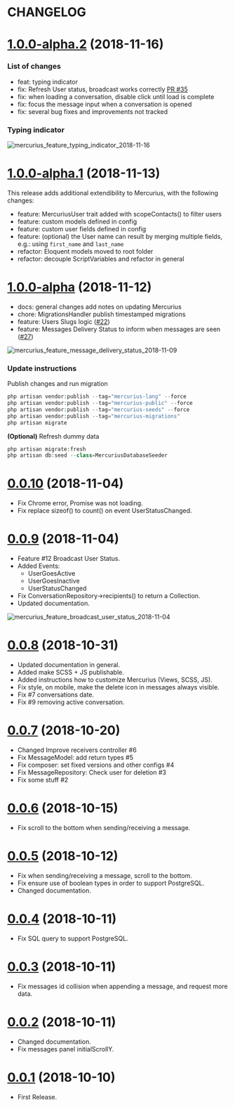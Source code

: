 # CHANGELOG

<a name="1.0.0-alpha.2"></a>

# [1.0.0-alpha.2](https://github.com/AbanNova-host/mercurius/releases/tag/1.0.0-alpha.2) (2018-11-16)

### List of changes

- feat: typing indicator
- fix: Refresh User status, broadcast works correctly [PR #35](https://github.com/AbanNova-host/mercurius/pull/35)
- fix: when loading a conversation, disable click until load is complete
- fix: focus the message input when a conversation is opened
- fix: several bug fixes and improvements not tracked

### Typing indicator

![mercurius_feature_typing_indicator_2018-11-16](https://user-images.githubusercontent.com/34574/48649901-13e30980-e9ec-11e8-9f83-a13d979c020b.gif)

<a name="1.0.0-alpha.1"></a>

# [1.0.0-alpha.1](https://github.com/AbanNova-host/mercurius/releases/tag/1.0.0-alpha.1) (2018-11-13)

This release adds additional extendibility to Mercurius, with the following changes:

- feature: MercuriusUser trait added with scopeContacts() to filter users
- feature: custom models defined in config
- feature: custom user fields defined in config
- feature: (optional) the User name can result by merging multiple fields, e.g.: using `first_name` and `last_name`
- refactor: Eloquent models moved to root folder
- refactor: decouple ScriptVariables and refactor in general

<a name="1.0.0-alpha"></a>

# [1.0.0-alpha](https://github.com/AbanNova-host/mercurius/releases/tag/1.0.0-alpha) (2018-11-12)

- docs: general changes add notes on updating Mercurius
- chore: MigrationsHandler publish timestamped migrations
- feature: Users Slugs logic ([#22](https://github.com/AbanNova-host/mercurius/issues/22))
- feature: Messages Delivery Status to inform when messages are seen ([#27](https://github.com/AbanNova-host/mercurius/issues/27))

![mercurius_feature_message_delivery_status_2018-11-09](https://user-images.githubusercontent.com/34574/48246723-7171c780-e3e8-11e8-8355-6af23d425d64.gif)

### Update instructions

Publish changes and run migration

```php
php artisan vendor:publish --tag="mercurius-lang" --force
php artisan vendor:publish --tag="mercurius-public" --force
php artisan vendor:publish --tag="mercurius-seeds" --force
php artisan vendor:publish --tag="mercurius-migrations"
php artisan migrate
```

**(Optional)** Refresh dummy data

```php
php artisan migrate:fresh
php artisan db:seed --class=MercuriusDatabaseSeeder
```

# [0.0.10](https://github.com/AbanNova-host/mercurius/releases/tag/0.0.10) (2018-11-04)

- Fix Chrome error, Promise was not loading.
- Fix replace sizeof() to count() on event UserStatusChanged.

# [0.0.9](https://github.com/AbanNova-host/mercurius/releases/tag/0.0.9) (2018-11-04)

- Feature #12 Broadcast User Status.
- Added Events:
  - UserGoesActive
  - UserGoesInactive
  - UserStatusChanged
- Fix ConversationRepository->recipients() to return a Collection.
- Updated documentation.

![mercurius_feature_broadcast_user_status_2018-11-04](https://user-images.githubusercontent.com/34574/47960355-1576ff80-dff2-11e8-8e33-43ba6d4a3eab.gif)

# [0.0.8](https://github.com/AbanNova-host/mercurius/releases/tag/0.0.8) (2018-10-31)

- Updated documentation in general.
- Added make SCSS + JS publishable.
- Added instructions how to customize Mercurius (Views, SCSS, JS).
- Fix style, on mobile, make the delete icon in messages always visible.
- Fix #7 conversations date.
- Fix #9 removing active conversation.

# [0.0.7](https://github.com/AbanNova-host/mercurius/releases/tag/0.0.7) (2018-10-20)

- Changed Improve receivers controller #6
- Fix MessageModel: add return types #5
- Fix composer: set fixed versions and other configs #4
- Fix MessageRepository: Check user for deletion #3
- Fix some stuff #2

# [0.0.6](https://github.com/AbanNova-host/mercurius/releases/tag/0.0.6) (2018-10-15)

- Fix scroll to the bottom when sending/receiving a message.

# [0.0.5](https://github.com/AbanNova-host/mercurius/releases/tag/0.0.5) (2018-10-12)

- Fix when sending/receiving a message, scroll to the bottom.
- Fix ensure use of boolean types in order to support PostgreSQL.
- Changed documentation.

# [0.0.4](https://github.com/AbanNova-host/mercurius/releases/tag/0.0.4) (2018-10-11)

- Fix SQL query to support PostgreSQL.

# [0.0.3](https://github.com/AbanNova-host/mercurius/releases/tag/0.0.3) (2018-10-11)

- Fix messages id collision when appending a message, and request more data.

# [0.0.2](https://github.com/AbanNova-host/mercurius/releases/tag/0.0.2) (2018-10-11)

- Changed documentation.
- Fix messages panel initialScrollY.

# [0.0.1](https://github.com/AbanNova-host/mercurius/releases/tag/0.0.1) (2018-10-10)

- First Release.
